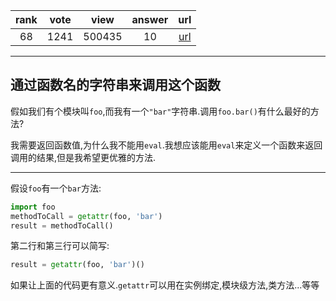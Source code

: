 
| rank | vote | view | answer | url |
|:-:|:-:|:-:|:-:|:-:|
|68|1241|500435|10| [url](http://stackoverflow.com/questions/3061/calling-a-function-of-a-module-by-using-its-name-a-string) |
***

## 通过函数名的字符串来调用这个函数

假如我们有个模块叫`foo`,而我有一个`"bar"`字符串.调用`foo.bar()`有什么最好的方法?

我需要返回函数值,为什么我不能用`eval`.我想应该能用`eval`来定义一个函数来返回调用的结果,但是我希望更优雅的方法.

***

假设`foo`有一个`bar`方法:

```python
import foo
methodToCall = getattr(foo, 'bar')
result = methodToCall()
```

第二行和第三行可以简写:

```python
result = getattr(foo, 'bar')()
```

如果让上面的代码更有意义.`getattr`可以用在实例绑定,模块级方法,类方法...等等
